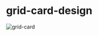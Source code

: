 # grid-card-design

![grid-card](https://user-images.githubusercontent.com/26345498/92397806-1b7b2180-f130-11ea-9d97-4a568f46c89b.png)
